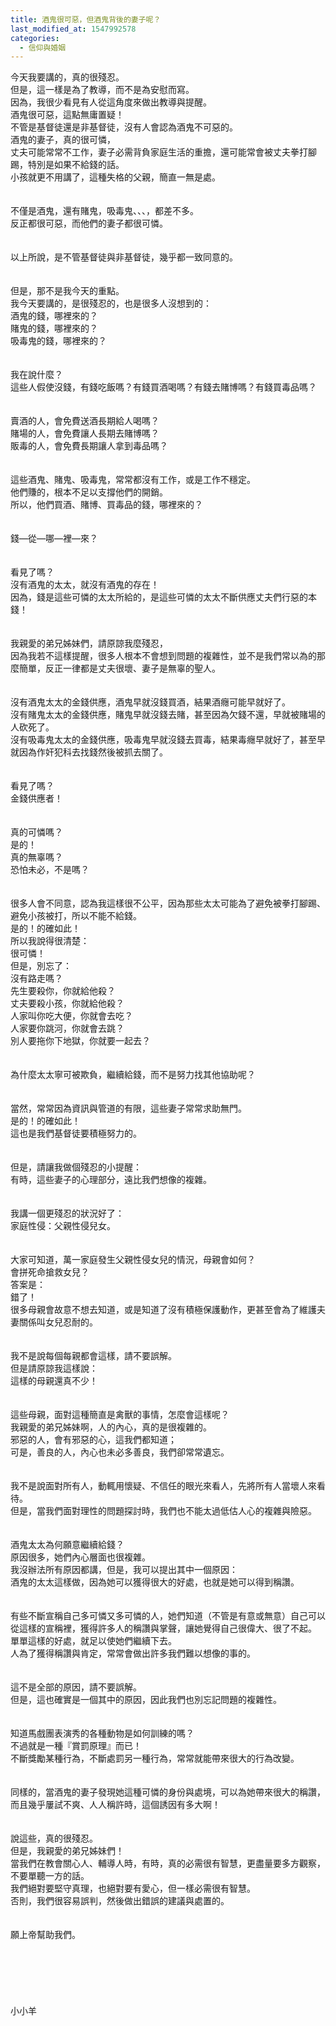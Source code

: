 ```yaml
---
title: 酒鬼很可惡，但酒鬼背後的妻子呢？
last_modified_at: 1547992578
categories:
  - 信仰與婚姻
---
```


今天我要講的，真的很殘忍。<br>但是，這一樣是為了教導，而不是為安慰而寫。<br>因為，我很少看見有人從這角度來做出教導與提醒。<br><!--more-->酒鬼很可惡，這點無庸置疑！<br>不管是基督徒還是非基督徒，沒有人會認為酒鬼不可惡的。<br>酒鬼的妻子，真的很可憐，<br>丈夫可能常常不工作，妻子必需背負家庭生活的重擔，還可能常會被丈夫拳打腳踢，特別是如果不給錢的話。<br>小孩就更不用講了，這種失格的父親，簡直一無是處。<br><br><br>不僅是酒鬼，還有賭鬼，吸毒鬼、、、，都差不多。<br>反正都很可惡，而他們的妻子都很可憐。<br><br><br>以上所說，是不管基督徒與非基督徒，幾乎都一致同意的。<br><br><br>但是，那不是我今天的重點。<br>我今天要講的，是很殘忍的，也是很多人沒想到的：<br>酒鬼的錢，哪裡來的？<br>賭鬼的錢，哪裡來的？<br>吸毒鬼的錢，哪裡來的？<br><br><br>我在說什麼？<br>這些人假使沒錢，有錢吃飯嗎？有錢買酒喝嗎？有錢去賭博嗎？有錢買毒品嗎？<br><br><br>賣酒的人，會免費送酒長期給人喝嗎？<br>賭場的人，會免費讓人長期去賭博嗎？<br>販毒的人，會免費長期讓人拿到毒品嗎？<br><br><br>這些酒鬼、賭鬼、吸毒鬼，常常都沒有工作，或是工作不穩定。<br>他們賺的，根本不足以支撐他們的開銷。<br>所以，他們買酒、賭博、買毒品的錢，哪裡來的？<br><br><br>錢—從—哪—裡—來？<br><br><br>看見了嗎？<br>沒有酒鬼的太太，就沒有酒鬼的存在！<br>因為，錢是這些可憐的太太所給的，是這些可憐的太太不斷供應丈夫們行惡的本錢！<br><br><br>我親愛的弟兄姊妹們，請原諒我麼殘忍，<br>因為我若不這樣提醒，很多人根本不會想到問題的複雜性，並不是我們常以為的那麼簡單，反正一律都是丈夫很壞、妻子是無辜的聖人。<br><br><br>沒有酒鬼太太的金錢供應，酒鬼早就沒錢買酒，結果酒癮可能早就好了。<br>沒有賭鬼太太的金錢供應，賭鬼早就沒錢去賭，甚至因為欠錢不還，早就被賭場的人砍死了。<br>沒有吸毒鬼太太的金錢供應，吸毒鬼早就沒錢去買毒，結果毒癮早就好了，甚至早就因為作奸犯科去找錢然後被抓去關了。<br><br><br>看見了嗎？<br>金錢供應者！<br><br><br>真的可憐嗎？<br>是的！<br>真的無辜嗎？<br>恐怕未必，不是嗎？<br><br><br>很多人會不同意，認為我這樣很不公平，因為那些太太可能為了避免被拳打腳踢、避免小孩被打，所以不能不給錢。<br>是的！的確如此！<br>所以我說得很清楚：<br>很可憐！<br>但是，別忘了：<br>沒有路走嗎？<br>先生要殺你，你就給他殺？<br>丈夫要殺小孩，你就給他殺？<br>人家叫你吃大便，你就會去吃？<br>人家要你跳河，你就會去跳？<br>別人要拖你下地獄，你就要一起去？<br><br><br>為什麼太太寧可被欺負，繼續給錢，而不是努力找其他協助呢？<br><br><br>當然，常常因為資訊與管道的有限，這些妻子常常求助無門。<br>是的！的確如此！<br>這也是我們基督徒要積極努力的。<br><br><br>但是，請讓我做個殘忍的小提醒：<br>有時，這些妻子的心理部分，遠比我們想像的複雜。<br><br><br>我講一個更殘忍的狀況好了：<br>家庭性侵：父親性侵兒女。<br><br><br>大家可知道，萬一家庭發生父親性侵女兒的情況，母親會如何？<br>會拼死命搶救女兒？<br>答案是：<br>錯了！<br>很多母親會故意不想去知道，或是知道了沒有積極保護動作，更甚至會為了維護夫妻關係叫女兒忍耐的。<br><br><br>我不是說每個每親都會這樣，請不要誤解。<br>但是請原諒我這樣說：<br>這樣的母親還真不少！<br><br><br>這些母親，面對這種簡直是禽獸的事情，怎麼會這樣呢？<br>我親愛的弟兄姊妹啊，人的內心，真的是很複雜的。<br>邪惡的人，會有邪惡的心，這我們都知道；<br>可是，善良的人，內心也未必多善良，我們卻常常遺忘。<br><br><br>我不是說面對所有人，動輒用懷疑、不信任的眼光來看人，先將所有人當壞人來看待。<br>但是，當我們面對理性的問題探討時，我們也不能太過低估人心的複雜與險惡。<br><br><br>酒鬼太太為何願意繼續給錢？<br>原因很多，她們內心層面也很複雜。<br>我沒辦法所有原因都講，但是，我可以提出其中一個原因：<br>酒鬼的太太這樣做，因為她可以獲得很大的好處，也就是她可以得到稱讚。<br><br><br>有些不斷宣稱自己多可憐又多可憐的人，她們知道（不管是有意或無意）自己可以從這樣的宣稱裡，獲得許多人的稱讚與掌聲，讓她覺得自己很偉大、很了不起。<br>單單這樣的好處，就足以使她們繼續下去。<br>人為了獲得稱讚與肯定，常常會做出許多我們難以想像的事的。<br><br><br>這不是全部的原因，請不要誤解。<br>但是，這也確實是一個其中的原因，因此我們也別忘記問題的複雜性。<br><br><br>知道馬戲團表演秀的各種動物是如何訓練的嗎？<br>不過就是一種『賞罰原理』而已！<br>不斷獎勵某種行為，不斷處罰另一種行為，常常就能帶來很大的行為改變。<br><br><br>同樣的，當酒鬼的妻子發現她這種可憐的身份與處境，可以為她帶來很大的稱讚，而且幾乎屢試不爽、人人稱許時，這個誘因有多大啊！<br><br><br>說這些，真的很殘忍。<br>但是，我親愛的弟兄姊妹們！<br>當我們在教會關心人、輔導人時，有時，真的必需很有智慧，更盡量要多方觀察，不要單聽一方的話。<br>我們絕對要堅守真理，也絕對要有愛心，但一樣必需很有智慧。<br>否則，我們很容易誤判，然後做出錯誤的建議與處置的。<br><br><br>願上帝幫助我們。<br><br><br><br><br><br><br>小小羊<br>
